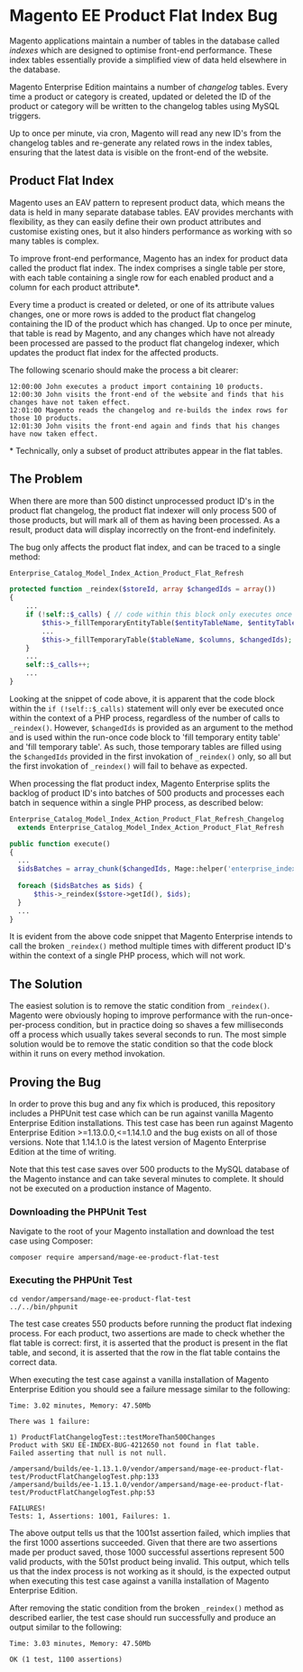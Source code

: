 # Magento EE Product Flat Index Bug #

Magento applications maintain a number of tables in the database called *indexes* which are designed to optimise front-end performance. These index tables essentially provide a simplified view of data held elsewhere in the database.

Magento Enterprise Edition maintains a number of *changelog* tables. Every time a product or category is created, updated or deleted the ID of the product or category will be written to the changelog tables using MySQL triggers.

Up to once per minute, via cron, Magento will read any new ID's from the changelog tables and re-generate any related rows in the index tables, ensuring that the latest data is visible on the front-end of the website.

## Product Flat Index ##

Magento uses an EAV pattern to represent product data, which means the data is held in many separate database tables. EAV provides merchants with flexibility, as they can easily define their own product attributes and customise existing ones, but it also hinders performance as working with so many tables is complex.

To improve front-end performance, Magento has an index for product data called the product flat index. The index comprises a single table per store, with each table containing a single row for each enabled product and a column for each product attribute*.

Every time a product is created or deleted, or one of its attribute values changes, one or more rows is added to the product flat changelog containing the ID of the product which has changed. Up to once per minute, that table is read by Magento, and any changes which have not already been processed are passed to the product flat changelog indexer, which updates the product flat index for the affected products.

The following scenario should make the process a bit clearer:
```
12:00:00 John executes a product import containing 10 products.
12:00:30 John visits the front-end of the website and finds that his changes have not taken effect.
12:01:00 Magento reads the changelog and re-builds the index rows for those 10 products.
12:01:30 John visits the front-end again and finds that his changes have now taken effect.
```

\* Technically, only a subset of product attributes appear in the flat tables.

## The Problem ##

When there are more than 500 distinct unprocessed product ID's in the product flat changelog, the product flat indexer will only process 500 of those products, but will mark all of them as having been processed. As a result, product data will display incorrectly on the front-end indefinitely.

The bug only affects the product flat index, and can be traced to a single method:
```php
Enterprise_Catalog_Model_Index_Action_Product_Flat_Refresh

protected function _reindex($storeId, array $changedIds = array())
{
    ...
    if (!self::$_calls) { // code within this block only executes once per PHP process
        $this->_fillTemporaryEntityTable($entityTableName, $entityTableColumns, $changedIds);
        ...
        $this->_fillTemporaryTable($tableName, $columns, $changedIds);
    }
    ...
    self::$_calls++;
    ...
}
```
Looking at the snippet of code above, it is apparent that the code block within the `if (!self::$_calls)` statement will only ever be executed once within the context of a PHP process, regardless of the number of calls to `_reindex()`. However, `$changedIds` is provided as an argument to the method and is used within the run-once code block to 'fill temporary entity table' and 'fill temporary table'. As such, those temporary tables are filled using the `$changedIds` provided in the first invokation of `_reindex()` only, so all but the first invokation of `_reindex()` will fail to behave as expected.

When processing the flat product index, Magento Enterprise splits the backlog of product ID's into batches of 500 products and processes each batch in sequence within a single PHP process, as described below:

```php
Enterprise_Catalog_Model_Index_Action_Product_Flat_Refresh_Changelog
  extends Enterprise_Catalog_Model_Index_Action_Product_Flat_Refresh

public function execute()
{
  ...
  $idsBatches = array_chunk($changedIds, Mage::helper('enterprise_index')->getBatchSize());
  
  foreach ($idsBatches as $ids) {
      $this->_reindex($store->getId(), $ids);
  }
  ...
}
```

It is evident from the above code snippet that Magento Enterprise intends to call the broken ``_reindex()`` method multiple times with different product ID's within the context of a single PHP process, which will not work.

## The Solution ##

The easiest solution is to remove the static condition from ``_reindex()``. Magento were obviously hoping to improve performance with the run-once-per-process condition, but in practice doing so shaves a few milliseconds off a process which usually takes several seconds to run. The most simple solution would be to remove the static condition so that the code block within it runs on every method invokation.

## Proving the Bug ##

In order to prove this bug and any fix which is produced, this repository includes a PHPUnit test case which can be run against vanilla Magento Enterprise Edition installations. This test case has been run against Magento Enterprise Edition >=1.13.0.0,<=1.14.1.0 and the bug exists on all of those versions. Note that 1.14.1.0 is the latest version of Magento Enterprise Edition at the time of writing.

Note that this test case saves over 500 products to the MySQL database of the Magento instance and can take several minutes to complete. It should not be executed on a production instance of Magento.

### Downloading the PHPUnit Test ###

Navigate to the root of your Magento installation and download the test case using Composer:

```
composer require ampersand/mage-ee-product-flat-test
```

### Executing the PHPUnit Test ###

```
cd vendor/ampersand/mage-ee-product-flat-test
../../bin/phpunit
```

The test case creates 550 products before running the product flat indexing process. For each product, two assertions are made to check whether the flat table is correct: first, it is asserted that the product is present in the flat table, and second, it is asserted that the row in the flat table contains the correct data.

When executing the test case against a vanilla installation of Magento Enterprise Edition you should see a failure message similar to the following:

```
Time: 3.02 minutes, Memory: 47.50Mb

There was 1 failure:

1) ProductFlatChangelogTest::testMoreThan500Changes
Product with SKU EE-INDEX-BUG-4212650 not found in flat table.
Failed asserting that null is not null.

/ampersand/builds/ee-1.13.1.0/vendor/ampersand/mage-ee-product-flat-test/ProductFlatChangelogTest.php:133
/ampersand/builds/ee-1.13.1.0/vendor/ampersand/mage-ee-product-flat-test/ProductFlatChangelogTest.php:53
                                        
FAILURES!                               
Tests: 1, Assertions: 1001, Failures: 1.
```

The above output tells us that the 1001st assertion failed, which implies that the first 1000 assertions succeeded. Given that there are two assertions made per product saved, those 1000 successful assertions represent 500 valid products, with the 501st product being invalid. This output, which tells us that the index process is not working as it should, is the expected output when executing this test case against a vanilla installation of Magento Enterprise Edition.

After removing the static condition from the broken `_reindex()` method as described earlier, the test case should run successfully and produce an output similar to the following:

```
Time: 3.03 minutes, Memory: 47.50Mb

OK (1 test, 1100 assertions)
```
